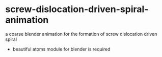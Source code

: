 # screw-dislocation-driven-spiral-animation
a coarse blender animation for the formation of screw dislocation driven spiral
- beautiful atoms module for blender is required
